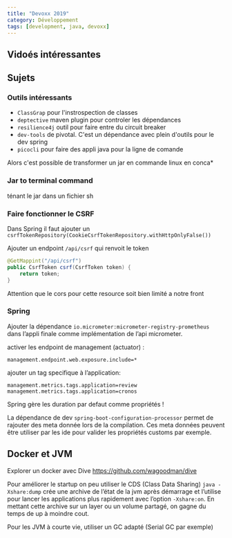 ```yaml
---
title: "Devoxx 2019"
category: Développement
tags: [development, java, devoxx]
---
```


## Vidoés intéressantes


## Sujets

### Outils intéressants 

* `ClassGrap` pour l'instrospection de classes
* `deptective` maven plugin pour controler les dépendances
* `resilience4j` outil pour faire entre du circuit breaker
* `dev-tools` de pivotal. C'est un dépendance avec plein d'outils pour le dev spring
* `picocli` pour faire des appli java pour la ligne de comande

Alors c'est possible de transformer un jar en commande linux en conca* 

### Jar to terminal command
ténant le jar dans un fichier sh

### Faire fonctionner le CSRF

Dans Spring il faut ajouter un `csrfTokenRepository(CookieCsrfTokenRepository.withHttpOnlyFalse())`

Ajouter un endpoint `/api/csrf` qui renvoit le token

```java
@GetMappint("/api/csrf")
public CsrfToken csrf(CsrfToken token) {
    return token;
}
```

Attention que le cors pour cette resource soit bien limité a notre front

### Spring

Ajouter la dépendance `io.micrometer:micrometer-registry-prometheus` dans l’appli finale comme implémentation de l’api micrometer.

activer les endpoint de management (actuator) :

`management.endpoint.web.exposure.include=*`


ajouter un tag specifique à l’application:

`management.metrics.tags.application=review`
`management.metrics.tags.application=cronos`

Spring gère les duration par defaut comme propriétés !

La dépendance de dev `spring-boot-configuration-processor` permet de rajouter des meta donnée lors de la compilation. Ces meta données peuvent être utiliser par les ide pour valider les propriétés customs par exemple.

## Docker et JVM 

Explorer un docker avec Dive
https://github.com/wagoodman/dive


Pour améliorer le startup on peu utiliser le CDS (Class Data Sharing)
`java -Xshare:dump` crée une archive de l’état de la jvm après démarrage et l’utilise pour lancer les applications plus rapidement avec l’option `-Xshare:on`.
En mettant cette archive sur un layer ou un volume partagé, on gagne du temps de up à moindre cout. 

Pour les JVM à courte vie, utiliser un GC adapté (Serial GC par exemple)